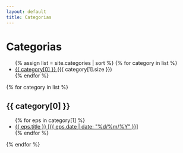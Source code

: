 ```yaml
---
layout: default
title: Categorias
---
```


# Categorias

<ul>
{% assign list = site.categories | sort %}
{% for category in list %}
  <li>
    <a href="#{{ category[0] }}">
    {{ category[0] }}
    </a>
    <span>({{ category[1].size }})</span>
  </li>
{% endfor %}
</ul>

{% for category in list %}
  <h2 id="{{ category[0] }}">{{ category[0] }}</h2>
  <ul>
  {% for eps in category[1] %}
    <li>
      <a href="{{ eps.url }}">{{ eps.title }} [{{ eps.date | date: "%d/%m/%Y" }}]</a>
    </li>
  {% endfor %}
  </ul>
{% endfor %}
